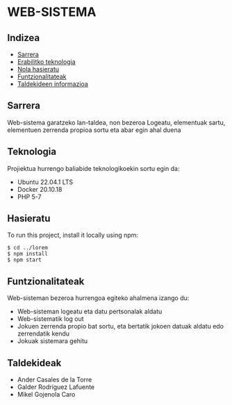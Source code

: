 # WEB-SISTEMA
## Indizea
* [Sarrera](#Sarrera)
* [Erabilitko teknologia](#Teknologia)
* [Nola hasieratu](#Hasieratu)
* [Funtzionalitateak](#Funtzionalitateak)
* [Taldekideen informazioa](#Taldekideak)

## Sarrera
Web-sistema garatzeko lan-taldea, non bezeroa Logeatu, elementuak sartu, elementuen zerrenda propioa sortu eta abar egin ahal duena
	
## Teknologia
Projiektua hurrengo baliabide teknologikoekin sortu egin da:
* Ubuntu 22.04.1 LTS
* Docker 20.10.18
* PHP 5-7
	
## Hasieratu
To run this project, install it locally using npm:

```
$ cd ../lorem
$ npm install
$ npm start
```
## Funtzionalitateak
Web-sisteman bezeroa hurrengoa egiteko ahalmena izango du:
* Web-sisteman logeatu eta datu pertsonalak aldatu
* Web-sistematik log out
* Jokuen zerrenda propio bat sortu, eta bertatik jokoen datuak aldatu edo zerrendatik kendu
* Jokuak sistemara gehitu

## Taldekideak
* Ander Casales de la Torre
* Galder Rodríguez Lafuente
* Mikel Gojenola Caro

